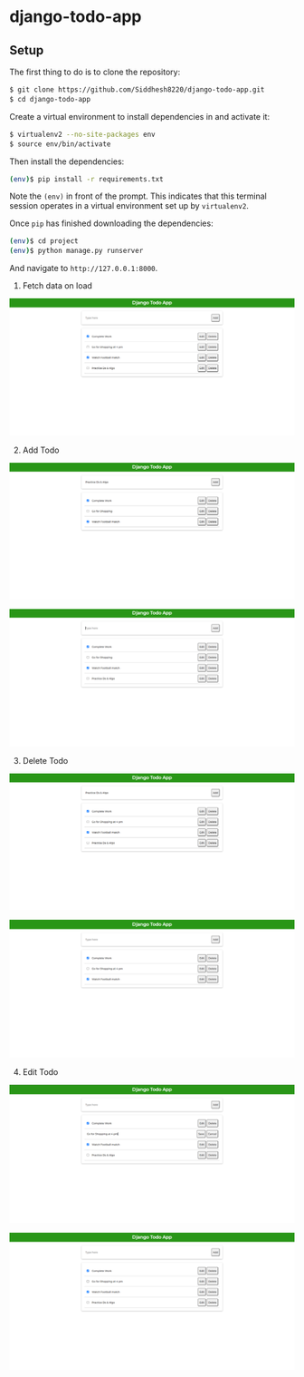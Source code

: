 # django-todo-app

## Setup

The first thing to do is to clone the repository:

```sh
$ git clone https://github.com/Siddhesh8220/django-todo-app.git
$ cd django-todo-app
```

Create a virtual environment to install dependencies in and activate it:

```sh
$ virtualenv2 --no-site-packages env
$ source env/bin/activate
```

Then install the dependencies:

```sh
(env)$ pip install -r requirements.txt
```
Note the `(env)` in front of the prompt. This indicates that this terminal
session operates in a virtual environment set up by `virtualenv2`.

Once `pip` has finished downloading the dependencies:
```sh
(env)$ cd project
(env)$ python manage.py runserver
```
And navigate to `http://127.0.0.1:8000`.

1. Fetch data on load

![](screenshots/index.png)

2. Add Todo

![](screenshots/post1.png)

![](screenshots/post2.png)

3. Delete Todo

![](screenshots/delete1.png)

![](screenshots/delete2.png)

4. Edit Todo

![](screenshots/edit1.png)

![](screenshots/edit2.png)
